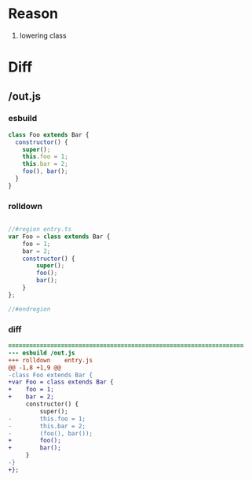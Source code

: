 # Reason
1. lowering class
# Diff
## /out.js
### esbuild
```js
class Foo extends Bar {
  constructor() {
    super();
    this.foo = 1;
    this.bar = 2;
    foo(), bar();
  }
}
```
### rolldown
```js

//#region entry.ts
var Foo = class extends Bar {
	foo = 1;
	bar = 2;
	constructor() {
		super();
		foo();
		bar();
	}
};

//#endregion
```
### diff
```diff
===================================================================
--- esbuild	/out.js
+++ rolldown	entry.js
@@ -1,8 +1,9 @@
-class Foo extends Bar {
+var Foo = class extends Bar {
+    foo = 1;
+    bar = 2;
     constructor() {
         super();
-        this.foo = 1;
-        this.bar = 2;
-        (foo(), bar());
+        foo();
+        bar();
     }
-}
+};

```
